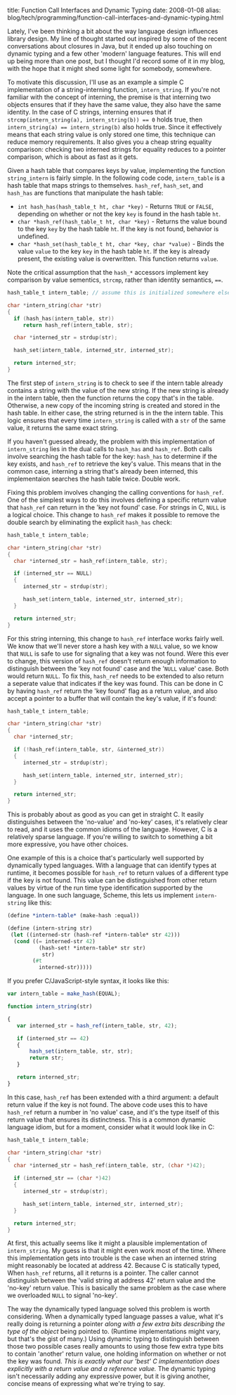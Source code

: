 title: Function Call Interfaces and Dynamic Typing
date: 2008-01-08
alias: blog/tech/programming/function-call-interfaces-and-dynamic-typing.html


Lately, I've been thinking a bit about the way language design
influences library design. My line of thought started out inspired by
some of the recent conversations about closures in Java, but it ended
up also touching on dynamic typing and a few other 'modern' language
features.  This will end up being more than one post, but I thought
I'd record some of it in my blog, with the hope that it might shed
some light for somebody, somewhere.

To motivate this discussion, I'll use as an example a simple C
implementation of a string-interning function, `intern_string`.
If you're not familiar with the concept of interning, the premise is
that interning two objects ensures that if they have the same value,
they also have the same identity. In the case of C strings, interning
ensures that if `strcmp(intern_string(a), intern_string(b)) ==
0` holds true, then `intern_string(a) == intern_string(b)`
also holds true.  Since it effectively means that each string value is
only stored one time, this technique can reduce memory
requirements. It also gives you a cheap string equality comparison:
checking two interned strings for equality reduces to a pointer
comparison, which is about as fast as it gets.

Given a hash table that compares keys by value, implementing the
function `string_intern` is fairly simple. In the following
code code, `intern_table` is a hash table that maps strings to
themselves. `hash_ref`, `hash_set`, and
`hash_has` are functions that manipulate the hash table:
	
* `int hash_has(hash_table_t ht, char *key)` - Returns `TRUE` or `FALSE`, depending on whether or not the key `key` is found in the hash table `ht`.
* `char *hash_ref(hash_table_t ht, char *key)` - Returns the value bound to the key `key` by the hash table `ht`. If the key is not found, behavior is undefined.
* `char *hash_set(hash_table_t ht, char *key, char *value)` - Binds the value `value` to the key `key` in the hash table `ht`. If the key is already present, the existing value is overwritten. This function returns `value`.

Note the critical assumption that the `hash_*` accessors
implement key comparison by value sementics, `strcmp`, rather
than identity semantics, `==`.

```c
hash_table_t intern_table; // assume this is initialized somewhere else.

char *intern_string(char *str) 
{
  if (hash_has(intern_table, str))
     return hash_ref(intern_table, str);

  char *interned_str = strdup(str);

  hash_set(intern_table, interned_str, interned_str);

  return interned_str;
}

```

The first step of `intern_string` is to check to see if the
intern table already contains a string with the value of the new
string. If the new string is already in the intern table, then the
function returns the copy that's in the table.  Otherwise, a new copy
of the incoming string is created and stored in the hash table. In
either case, the string returned is in the the intern table.  This
logic ensures that every time `intern_string` is called with a
`str` of the same value, it returns the same exact string.
 
If you haven't guessed already, the problem with this implementation
of `intern_string` lies in the dual calls to `hash_has`
and `hash_ref`.  Both calls involve searching the hash table
for the key: `hash_has` to determine if the key exists, and
`hash_ref` to retrieve the key's value. This means that in the
common case, interning a string that's already been interned, this
implementaion searches the hash table twice. Double work.

Fixing this problem involves changing the calling conventions for
`hash_ref`. One of the simplest ways to do this involves
defining a specific return value that `hash_ref` can return in
the 'key not found' case. For strings in C, `NULL` is a logical
choice. This change to `hash_ref` makes it possible to remove
the double search by eliminating the explicit `hash_has` check:

```c
hash_table_t intern_table;

char *intern_string(char *str) 
{
  char *interned_str = hash_ref(intern_table, str);

  if (interned_str == NULL) 
  {   
     interned_str = strdup(str);

     hash_set(intern_table, interned_str, interned_str);
  }

  return interned_str;
}
```

For this string interning, this change to `hash_ref` interface
works fairly well. We know that we'll never store a hash key with a
`NULL` value, so we know that `NULL` is safe to use for
signaling that a key was not found. Were this ever to change, this
version of `hash_ref` doesn't return enough information to
distinguish between the 'key not found' case and the '`NULL`
value' case. Both would return `NULL`.  To fix this,
`hash_ref` needs to be extended to also return a seperate value
that indicates if the key was found. This can be done in C by having
`hash_ref` return the 'key found' flag as a return value, and
also accept a pointer to a buffer that will contain the key's value,
if it's found:

```c
hash_table_t intern_table;

char *intern_string(char *str) 
{
  char *interned_str;  

  if (!hash_ref(intern_table, str, &interned_str))
  {   
     interned_str = strdup(str);

     hash_set(intern_table, interned_str, interned_str);
  }

  return interned_str;
}
```

This is probably about as good as you can get in straight C.  It
easily distinguishes between the 'no-value' and 'no-key' cases, it's
relatively clear to read, and it uses the common idioms of the
language. However, C is a relatively sparse language. If you're
willing to switch to something a bit more expressive, you have other
choices.

One example of this is a choice that's particularly well supported by
dynamically typed languages.  With a language that can identify types
at runtime, it becomes possible for `hash_ref` to return values
of a different type if the key is not found. This value can be
distinguished from other return values by virtue of the run time type
identification supported by the language. In one such language,
Scheme, this lets us implement `intern-string` like this:

```scheme
(define *intern-table* (make-hash :equal))

(define (intern-string str)
 (let ((interned-str (hash-ref *intern-table* str 42)))
  (cond ((= interned-str 42)
          (hash-set! *intern-table* str str)
           str)
        (#t
          interned-str)))))
```

If you prefer C/JavaScript-style syntax, it looks like this:

```javascript
var intern_table = make_hash(EQUAL);

function intern_string(str)

{
   var interned_str = hash_ref(intern_table, str, 42);

   if (interned_str == 42)
   {
       hash_set(intern_table, str, str);
       return str;
   }

   return interned_str;
}

```

In this case, `hash_ref` has been extended with a third
argument: a default return value if the key is not found. The above
code uses this to have `hash_ref` return a number in 'no value'
case, and it's the type itself of this return value that ensures its
distinctness. This is a common dynamic language idiom, but for a
moment, consider what it would look like in C:

```c
hash_table_t intern_table;

char *intern_string(char *str) 
{
  char *interned_str = hash_ref(intern_table, str, (char *)42);

  if (interned_str == (char *)42) 
  {   
     interned_str = strdup(str);

     hash_set(intern_table, interned_str, interned_str);
  }

  return interned_str;
}
```

At first, this actually seems like it might a plausible implementation
of `intern_string`. My guess is that it might even work most of
the time. Where this implementation gets into trouble is the case when
an interned string might reasonably be located at address 42. Because
C is statically typed, When `hash_ref` returns, all it returns
is a pointer. The caller cannot distinguish between the 'valid string
at address 42' return value and the 'no-key' return value.  This is
basically the same problem as the case where we overloaded `NULL`
to signal 'no-key'.

The way the dynamically typed language solved this problem is worth
considering. When a dynamically typed language passes a value, what 
it's really doing is  returning a pointer <i>along with a few extra
bits describing the type of the object</i> being pointed to. (Runtime
implementations might vary, but that's the gist of many.)  Using
dynamic typing to distinguish between those two possible cases really
amounts to using those few extra type bits to contain 'another' return
value, one holding information on whether or not the key was found.
<i>This is exactly what our 'best' C implementation does explicitly with
a return value and a reference value.</i> The dynamic typing isn't
necessarily adding any expressive power, but it is giving another,
concise means of expressing what we're trying to say.
